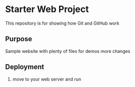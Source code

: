 # Starter Web Project

This repository is for showing how Git and GitHub work

## Purpose

Sample website with plenty of files for demos
more changes

## Deployment

   1. move to your web server and run